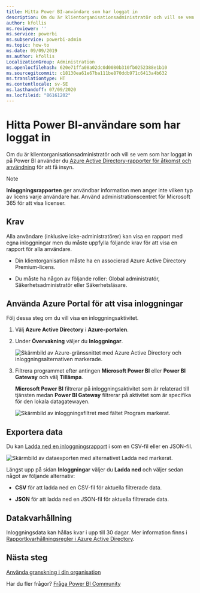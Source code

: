 ```yaml
---
title: Hitta Power BI-användare som har loggat in
description: Om du är klientorganisationsadministratör och vill se vem som har loggat in på Power BI kan du använda Azure Active Directory-rapporter för åtkomst och användning för att få insyn.
author: kfollis
ms.reviewer: ''
ms.service: powerbi
ms.subservice: powerbi-admin
ms.topic: how-to
ms.date: 09/09/2019
ms.author: kfollis
LocalizationGroup: Administration
ms.openlocfilehash: 620e71ffa08a02dc0d0080b310fb0252388e1b10
ms.sourcegitcommit: c18130ea61e67ba111be870ddb971c6413a4b632
ms.translationtype: HT
ms.contentlocale: sv-SE
ms.lasthandoff: 07/09/2020
ms.locfileid: "86161202"
---
```

# <a name="find-power-bi-users-that-have-signed-in"></a>Hitta Power BI-användare som har loggat in

Om du är klientorganisationsadministratör och vill se vem som har loggat in på Power BI använder du [Azure Active Directory-rapporter för åtkomst och användning](/azure/active-directory/reports-monitoring/concept-sign-ins) för att få insyn.

> [!NOTE]
> **Inloggningsrapporten** ger användbar information men anger inte vilken typ av licens varje användare har. Använd administrationscentret för Microsoft 365 för att visa licenser.

## <a name="requirements"></a>Krav

Alla användare (inklusive icke-administratörer) kan visa en rapport med egna inloggningar men du måste uppfylla följande krav för att visa en rapport för alla användare.

* Din klientorganisation måste ha en associerad Azure Active Directory Premium-licens.

* Du måste ha någon av följande roller: Global administratör, Säkerhetsadministratör eller Säkerhetsläsare.

## <a name="use-the-azure-portal-to-view-sign-ins"></a>Använda Azure Portal för att visa inloggningar

Följ dessa steg om du vill visa en inloggningsaktivitet.

1. Välj **Azure Active Directory** i **Azure-portalen**.

1. Under **Övervakning** väljer du **Inloggningar**.
   
    ![Skärmbild av Azure-gränssnittet med Azure Active Directory och inloggningsalternativen markerade.](media/service-admin-access-usage/azure-portal-sign-ins.png)

1. Filtrera programmet efter antingen **Microsoft Power BI** eller **Power BI Gateway** och välj **Tillämpa**.

    **Microsoft Power BI** filtrerar på inloggningsaktivitet som är relaterad till tjänsten medan **Power BI Gateway** filtrerar på aktivitet som är specifika för den lokala datagatewayen.
   
    ![Skärmbild av inloggningsfiltret med fältet Program markerat.](media/service-admin-access-usage/sign-in-filter.png)

## <a name="export-the-data"></a>Exportera data

Du kan [Ladda ned en inloggningsrapport](/azure/active-directory/reports-monitoring/quickstart-download-sign-in-report) i som en CSV-fil eller en JSON-fil.

![Skärmbild av dataexporten med alternativet Ladda ned markerat.](media/service-admin-access-usage/download-sign-in-data-csv.png)

Längst upp på sidan **Inloggningar** väljer du **Ladda ned** och väljer sedan något av följande alternativ:

* **CSV** för att ladda ned en CSV-fil för aktuella filtrerade data.

* **JSON** för att ladda ned en JSON-fil för aktuella filtrerade data.

## <a name="data-retention"></a>Datakvarhållning

Inloggningsdata kan hållas kvar i upp till 30 dagar. Mer information finns i [Rapportkvarhållningsregler i Azure Active Directory](/azure/active-directory/reports-monitoring/reference-reports-data-retention).

## <a name="next-steps"></a>Nästa steg

[Använda granskning i din organisation](service-admin-auditing.md)

Har du fler frågor? [Fråga Power BI Community](https://community.powerbi.com/)